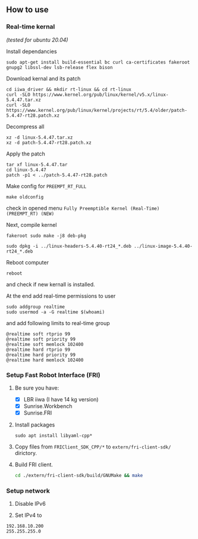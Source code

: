 ## How to use

### Real-time kernal 

*(tested for ubuntu 20.04)*

Install dependancies

```
sudo apt-get install build-essential bc curl ca-certificates fakeroot gnupg2 libssl-dev lsb-release flex bison
```


Download kernal and its patch

```
cd iiwa_driver && mkdir rt-linux && cd rt-linux
curl -SLO https://www.kernel.org/pub/linux/kernel/v5.x/linux-5.4.47.tar.xz
curl -SLO https://www.kernel.org/pub/linux/kernel/projects/rt/5.4/older/patch-5.4.47-rt28.patch.xz
```

Decompress all

```
xz -d linux-5.4.47.tar.xz
xz -d patch-5.4.47-rt28.patch.xz
```


Apply the patch 

```
tar xf linux-5.4.47.tar
cd linux-5.4.47
patch -p1 < ../patch-5.4.47-rt28.patch
```

Make config for `PREEMPT_RT_FULL`

```
make oldconfig
```

check in opened menu `Fully Preemptible Kernel (Real-Time) (PREEMPT_RT) (NEW)`


Next, compile kernel

```
fakeroot sudo make -j8 deb-pkg
```

```
sudo dpkg -i ../linux-headers-5.4.40-rt24_*.deb ../linux-image-5.4.40-rt24_*.deb
```


Reboot computer

```
reboot
```

and check if new kernall is installed.


At the end add real-time permissions to user

```
sudo addgroup realtime
sudo usermod -a -G realtime $(whoami)
```

and add following limits to real-time group

```
@realtime soft rtprio 99
@realtime soft priority 99
@realtime soft memlock 102400
@realtime hard rtprio 99
@realtime hard priority 99
@realtime hard memlock 102400
```


### Setup Fast Robot Interface (FRI)

1. Be sure you have:
        
    - [x] LBR iiwa (I have 14 kg version)
    - [x] Sunrise.Workbench
    - [x] Sunrise.FRI

2. Install packages

    ```
    sudo apt install libyaml-cpp*
    ```

3. Copy files from `FRIClient_SDK_CPP/*` to `extern/fri-client-sdk/` dirictory.

4. Build FRI client.
   
    ```bash
    cd ./extern/fri-client-sdk/build/GNUMake && make
    ```

### Setup network

1. Disable IPv6

2. Set IPv4 to 

```
192.168.10.200
255.255.255.0
```


